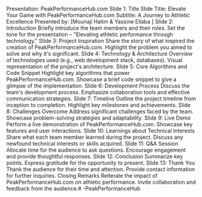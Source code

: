 Presentation: PeakPerformanceHub.com
Slide 1: Title Slide
Title: Elevate Your Game with PeakPerformanceHub.com
Subtitle: A Journey to Athletic Excellence
Presented by: [Mounaji Hatim & Yassine Ellaba ]
Slide 2: Introduction
Briefly introduce the team members and their roles.
Set the tone for the presentation – "Elevating athletic performance through technology."
Slide 3: Project Inspiration
Share the story of what inspired the creation of PeakPerformanceHub.com.
Highlight the problem you aimed to solve and why it's significant.
Slide 4: Technology & Architecture
Overview of technologies used (e.g., web development stack, databases).
Visual representation of the project's architecture.
Slide 5: Core Algorithms and Code Snippet
Highlight key algorithms that power PeakPerformanceHub.com.
Showcase a brief code snippet to give a glimpse of the implementation.
Slide 6: Development Process
Discuss the team's development process.
Emphasize collaboration tools and effective communication strategies.
Slide 7: Timeline
Outline the project timeline from inception to completion.
Highlight key milestones and achievements.
Slide 8: Challenges Overcome
Address significant challenges faced by the team.
Showcase problem-solving strategies and adaptability.
Slide 9: Live Demo
Perform a live demonstration of PeakPerformanceHub.com.
Showcase key features and user interactions.
Slide 10: Learnings about Technical Interests
Share what each team member learned during the project.
Discuss any newfound technical interests or skills acquired.
Slide 11: Q&A Session
Allocate time for the audience to ask questions.
Encourage engagement and provide thoughtful responses.
Slide 12: Conclusion
Summarize key points.
Express gratitude for the opportunity to present.
Slide 13: Thank You
Thank the audience for their time and attention.
Provide contact information for further inquiries.
Closing Remarks
Reiterate the impact of PeakPerformanceHub.com on athletic performance.
Invite collaboration and feedback from the audience.# -PeakPerformanceHub

